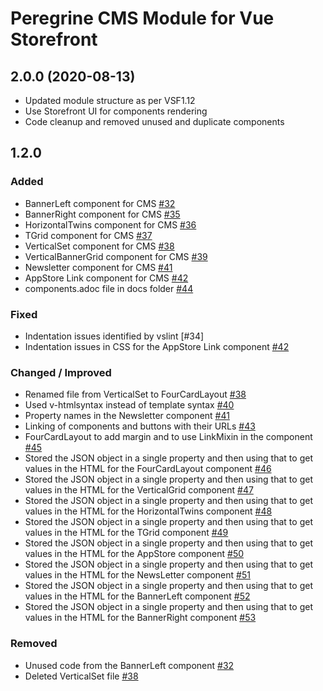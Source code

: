 # Peregrine CMS Module for Vue Storefront

## 2.0.0 (2020-08-13)
- Updated module structure as per VSF1.12
- Use Storefront UI for components rendering
- Code cleanup and removed unused and duplicate components

## 1.2.0

### Added
- BannerLeft component for CMS [#32](https://github.com/hotwax/vsf-peregrine/pull/32)
- BannerRight component for CMS [#35](https://github.com/hotwax/vsf-peregrine/pull/35)
- HorizontalTwins component for CMS [#36](https://github.com/hotwax/vsf-peregrine/pull/36)
- TGrid component for CMS [#37](https://github.com/hotwax/vsf-peregrine/pull/37)
- VerticalSet component for CMS [#38](https://github.com/hotwax/vsf-peregrine/pull/38)
- VerticalBannerGrid component for CMS [#39](https://github.com/hotwax/vsf-peregrine/pull/39)
- Newsletter component for CMS [#41](https://github.com/hotwax/vsf-peregrine/pull/41)
- AppStore Link component for CMS [#42](https://github.com/hotwax/vsf-peregrine/pull/42)
- components.adoc file in docs folder [#44](https://github.com/hotwax/vsf-peregrine/pull/44)


### Fixed
- Indentation issues identified by vslint [#34]
- Indentation issues in CSS for the AppStore Link component [#42](https://github.com/hotwax/vsf-peregrine/pull/42)


### Changed / Improved
- Renamed file from VerticalSet to FourCardLayout [#38](https://github.com/hotwax/vsf-peregrine/pull/38)
- Used v-htmlsyntax instead of template syntax [#40](https://github.com/hotwax/vsf-peregrine/pull/40)
- Property names in the Newsletter component [#41](https://github.com/hotwax/vsf-peregrine/pull/41)
- Linking of components and buttons with their URLs [#43](https://github.com/hotwax/vsf-peregrine/pull/43)
- FourCardLayout to add margin and to use LinkMixin in the component [#45](https://github.com/hotwax/vsf-peregrine/pull/45)
- Stored the JSON object in a single property and then using that to get values in the HTML for the FourCardLayout component [#46](https://github.com/hotwax/vsf-peregrine/pull/46)
- Stored the JSON object in a single property and then using that to get values in the HTML for the VerticalGrid component [#47](https://github.com/hotwax/vsf-peregrine/pull/47)
- Stored the JSON object in a single property and then using that to get values in the HTML for the HorizontalTwins component [#48](https://github.com/hotwax/vsf-peregrine/pull/48)
- Stored the JSON object in a single property and then using that to get values in the HTML for the TGrid component [#49](https://github.com/hotwax/vsf-peregrine/pull/49)
- Stored the JSON object in a single property and then using that to get values in the HTML for the AppStore component [#50](https://github.com/hotwax/vsf-peregrine/pull/50)
- Stored the JSON object in a single property and then using that to get values in the HTML for the NewsLetter component [#51](https://github.com/hotwax/vsf-peregrine/pull/51)
- Stored the JSON object in a single property and then using that to get values in the HTML for the BannerLeft component [#52](https://github.com/hotwax/vsf-peregrine/pull/52)
- Stored the JSON object in a single property and then using that to get values in the HTML for the BannerRight component [#53](https://github.com/hotwax/vsf-peregrine/pull/53)


### Removed
- Unused code from the BannerLeft component [#32](https://github.com/hotwax/vsf-peregrine/pull/32)
- Deleted VerticalSet file [#38](https://github.com/hotwax/vsf-peregrine/pull/38)

